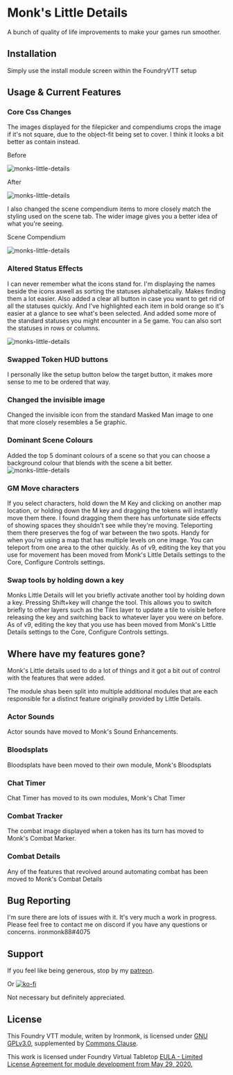 # Monk's Little Details
A bunch of quality of life improvements to make your games run smoother.

## Installation
Simply use the install module screen within the FoundryVTT setup

## Usage & Current Features

### Core Css Changes
The images displayed for the filepicker and compendiums crops the image if it's not square, due to the object-fit being set to cover.  I think it looks a bit better as contain instead. 

Before

![monks-little-details](/screenshots/CoreCssBefore.webp)

After

![monks-little-details](/screenshots/CoreCssAfter.webp)

I also changed the scene compendium items to more closely match the styling used on the scene tab.  The wider image gives you a better idea of what you're seeing.

Scene Compendium

![monks-little-details](/screenshots/SceneCompendium.webp)

### Altered Status Effects
I can never remember what the icons stand for.  I'm displaying the names beside the icons aswell as sorting the statuses alphabetically.  Makes finding them a lot easier.  Also added a clear all button in case you want to get rid of all the statuses quickly.  And I've highlighted each item in bold orange so it's easier at a glance to see what's been selected.  And added some more of the standard statuses you might encounter in a 5e game.  You can also sort the statuses in rows or columns.

![monks-little-details](/screenshots/TokenHUDUpdates.webp)

### Swapped Token HUD buttons
I personally like the setup button below the target button, it makes more sense to me to be ordered that way.

### Changed the invisible image
Changed the invisible icon from the standard Masked Man image to one that more closely resembles a 5e graphic.

### Dominant Scene Colours
Added the top 5 dominant colours of a scene so that you can choose a background colour that blends with the scene a bit better.
![monks-little-details](/screenshots/BackgroundPalette.webp)

### GM Move characters
If you select characters, hold down the M Key and clicking on another map location, or holding down the M key and dragging the tokens will instantly move them there.  I found dragging them there has unfortunate side effects of showing spaces they shouldn't see while they're moving.  Teleporting them there preserves the fog of war between the two spots.  Handy for when you're using a map that has multiple levels on one image.  You can teleport from one area to the other quickly.
As of v9, editing the key that you use for movement has been moved from Monk's Little Details settings to the Core, Configure Controls settings.

### Swap tools by holding down a key
Monks Little Details will let you briefly activate another tool by holding down a key.  Pressing Shift+key will change the tool.  This allows you to switch briefly to other layers such as the Tiles layer to update a tile to visible before releasing the key and switching back to whatever layer you were on before. 
As of v9, editing the key that you use has been moved from Monk's Little Details settings to the Core, Configure Controls settings.

## Where have my features gone?
Monk's Little details used to do a lot of things and it got a bit out of control with the features that were added.

The module shas been split into multiple additional modules that are each responsible for a distinct feature originally provided by Little Details.

### Actor Sounds
Actor sounds have moved to Monk's Sound Enhancements.

### Bloodsplats
Bloodsplats have been moved to their own module, Monk's Bloodsplats

### Chat Timer
Chat Timer has moved to its own modules, Monk's Chat Timer

### Combat Tracker
The combat image displayed when a token has its turn has moved to Monk's Combat Marker.

### Combat Details
Any of the features that revolved around automating combat has been moved to Monk's Combat Details

## Bug Reporting
I'm sure there are lots of issues with it.  It's very much a work in progress.
Please feel free to contact me on discord if you have any questions or concerns. ironmonk88#4075

## Support

If you feel like being generous, stop by my <a href="https://www.patreon.com/ironmonk">patreon</a>.

Or [![ko-fi](https://ko-fi.com/img/githubbutton_sm.svg)](https://ko-fi.com/R6R7BH5MT)

Not necessary but definitely appreciated.

## License
This Foundry VTT module, writen by Ironmonk, is licensed under [GNU GPLv3.0](https://www.gnu.org/licenses/gpl-3.0.en.html), supplemented by [Commons Clause](https://commonsclause.com/).

This work is licensed under Foundry Virtual Tabletop <a href="https://foundryvtt.com/article/license/">EULA - Limited License Agreement for module development from May 29, 2020.</a>
